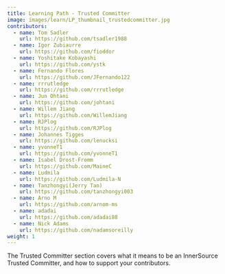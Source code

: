 ```yaml
---
title: Learning Path - Trusted Committer
image: images/learn/LP_thumbnail_trustedcommitter.jpg
contributors:
  - name: Tom Sadler
    url: https://github.com/tsadler1988
  - name: Igor Zubiaurre
    url: https://github.com/fioddor
  - name: Yoshitake Kobayashi
    url: https://github.com/ystk
  - name: Fernando Flores
    url: https://github.com/JFernando122
  - name: rrrutledge
    url: https://github.com/rrrutledge
  - name: Jun Ohtani
    url: https://github.com/johtani
  - name: Willem Jiang
    url: https://github.com/WillemJiang
  - name: RJPlog
    url: https://github.com/RJPlog
  - name: Johannes Tigges
    url: https://github.com/lenucksi
  - name: yvonneT1
    url: https://github.com/yvonneT1
  - name: Isabel Drost-Fromm
    url: https://github.com/MaineC
  - name: Ludmila
    url: https://github.com/Ludmila-N
  - name: Tanzhongyi(Jerry Tan)
    url: https://github.com/tanzhongyi003
  - name: Arno M
    url: https://github.com/arnom-ms
  - name: adadai
    url: https://github.com/adadai88
  - name: Nick Adams
    url: https://github.com/nadamsoreilly
weight: 1
---
```


The Trusted Committer section covers what it means to be an InnerSource Trusted Committer, and how to support your contributors.
<!--- This file autogenerated from https://github.com/InnerSourceCommons/InnerSourceLearningPath/blob/master/scripts -->
